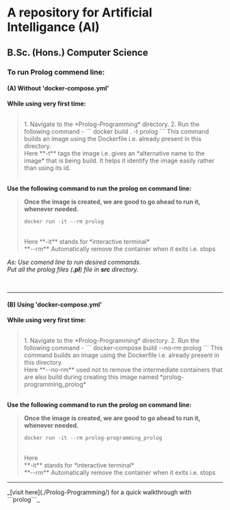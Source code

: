 # A repository for Artificial Intelligance (AI) 
## B.Sc. (Hons.) Computer Science

### To run Prolog commend line:

#### (A) Without 'docker-compose.yml'
__While using very first time:__ <br />
> <br />
> 1. Navigate to the *Prolog-Programming* directory.
> 2. Run the following command -
> ```
> docker build . -t prolog
> ```
> This command builds an image using the Dockerfile i.e. already present in this directory. <br />
> Here **-t** tags the image i.e. gives an *alternative name to the image* that is being build. It helps it identify the image easily rather than using its id. <br />
>  <br />
__Use the following command to run the prolog on command line:__ <br />
> **Once the image is created, we are good to go ahead to run it, whenever needed.** <br />
> ```
> docker run -it --rm prolog
> ```
>  <br />
> Here
>     **-it** stands for *interactive terminal* <br />
>     **--rm** Automatically remove the container when it exits i.e. stops <br />
>

_As: Use comend line to run desired commands._ <br />
_Put all the prolog files (**.pl**) file in **src** directory._ <br />

<br /> <hr />

#### (B) Using 'docker-compose.yml'
__While using very first time:__ <br />
> <br />
> 1. Navigate to the *Prolog-Programming* directory.
> 2. Run the following command -
> ```
> docker-compose build --no-rm prolog
> ```
> This command builds an image using the Dockerfile i.e. already present in this directory. <br />
> Here **--no-rm** used not to remove the intermediate containers that are also build during creating this image named *prolog-programming_prolog* <br />
>  <br />
__Use the following command to run the prolog on command line:__ <br />
> **Once the image is created, we are good to go ahead to run it, whenever needed.** <br />
> ```
> docker run -it --rm prolog-programming_prolog
> ```
>  <br />
> Here <br />
>     **-it** stands for *interactive terminal* <br />
>     **--rm** Automatically remove the container when it exits i.e. stops <br />
>

<hr />
_[visit here](./Prolog-Programming/) for a quick walkthrough with ```prolog```_
